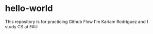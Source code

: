 # hello-world
This repository is for practicing Github Flow
I'm Kariam Rodriguez and I study CS at FAU
